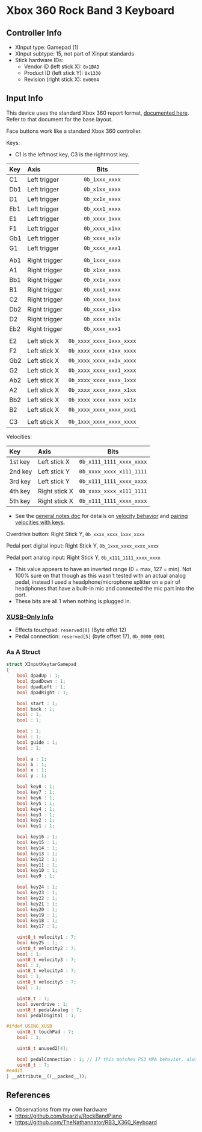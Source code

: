# Xbox 360 Rock Band 3 Keyboard

## Controller Info

- XInput type: Gamepad (1)
- XInput subtype: 15, not part of XInput standards
- Stick hardware IDs:
  - Vendor ID (left stick X): `0x1BAD`
  - Product ID (left stick Y): `0x1330`
  - Revision (right stick X): `0x0004`

## Input Info

This device uses the standard Xbox 360 report format, [documented here](../../Base%20Reports/Xbox%20360.md). Refer to that document for the base layout.

Face buttons work like a standard Xbox 360 controller.

Keys:

- C1 is the leftmost key, C3 is the rightmost key.

| Key | Axis          | Bits                     |
| :-- | :---          | :--:                     |
| C1  | Left trigger  | `0b_1xxx_xxxx`           |
| Db1 | Left trigger  | `0b_x1xx_xxxx`           |
| D1  | Left trigger  | `0b_xx1x_xxxx`           |
| Eb1 | Left trigger  | `0b_xxx1_xxxx`           |
| E1  | Left trigger  | `0b_xxxx_1xxx`           |
| F1  | Left trigger  | `0b_xxxx_x1xx`           |
| Gb1 | Left trigger  | `0b_xxxx_xx1x`           |
| G1  | Left trigger  | `0b_xxxx_xxx1`           |
|     |               |                          |
| Ab1 | Right trigger | `0b_1xxx_xxxx`           |
| A1  | Right trigger | `0b_x1xx_xxxx`           |
| Bb1 | Right trigger | `0b_xx1x_xxxx`           |
| B1  | Right trigger | `0b_xxx1_xxxx`           |
| C2  | Right trigger | `0b_xxxx_1xxx`           |
| Db2 | Right trigger | `0b_xxxx_x1xx`           |
| D2  | Right trigger | `0b_xxxx_xx1x`           |
| Eb2 | Right trigger | `0b_xxxx_xxx1`           |
|     |               |                          |
| E2  | Left stick X  | `0b_xxxx_xxxx_1xxx_xxxx` |
| F2  | Left stick X  | `0b_xxxx_xxxx_x1xx_xxxx` |
| Gb2 | Left stick X  | `0b_xxxx_xxxx_xx1x_xxxx` |
| G2  | Left stick X  | `0b_xxxx_xxxx_xxx1_xxxx` |
| Ab2 | Left stick X  | `0b_xxxx_xxxx_xxxx_1xxx` |
| A2  | Left stick X  | `0b_xxxx_xxxx_xxxx_x1xx` |
| Bb2 | Left stick X  | `0b_xxxx_xxxx_xxxx_xx1x` |
| B2  | Left stick X  | `0b_xxxx_xxxx_xxxx_xxx1` |
|     |               |                          |
| C3  | Left stick X  | `0b_1xxx_xxxx_xxxx_xxxx` |

Velocities:

| Key     | Axis          | Bits                     |
| :--     | :---          | :--:                     |
| 1st key | Left stick X  | `0b_x111_1111_xxxx_xxxx` |
| 2nd key | Left stick Y  | `0b_xxxx_xxxx_x111_1111` |
| 3rd key | Left stick Y  | `0b_x111_1111_xxxx_xxxx` |
| 4th key | Right stick X | `0b_xxxx_xxxx_x111_1111` |
| 5th key | Right stick X | `0b_x111_1111_xxxx_xxxx` |

- See the [general notes doc](General%20Notes.md) for details on [velocity behavior](General%20Notes.md#key-velocities) and [pairing velocities with keys](General%20Notes.md#pairing-keys-and-velocities).

Overdrive button: Right Stick Y, `0b_xxxx_xxxx_1xxx_xxxx`

Pedal port digital input: Right Stick Y, `0b_1xxx_xxxx_xxxx_xxxx`

Pedal port analog input: Right Stick Y, `0b_x111_1111_xxxx_xxxx`

- This value appears to have an inverted range (0 = max, 127 = min). Not 100% sure on that though as this wasn't tested with an actual analog pedal, instead I used a headphone/microphone splitter on a pair of headphones that have a built-in mic and connected the mic part into the port.
- These bits are all 1 when nothing is plugged in.

### [XUSB-Only Info](../../_Templates/Xbox%20360%20Base.md#xusb-only-info)

- Effects touchpad: `reserved[0]` (Byte offet 12)
- Pedal connection: `reserved[5]` (byte offset 17), `0b_0000_0001`

### As A Struct

```cpp
struct XInputKeytarGamepad
{
    bool dpadUp : 1;
    bool dpadDown : 1;
    bool dpadLeft : 1;
    bool dpadRight : 1;

    bool start : 1;
    bool back : 1;
    bool : 1;
    bool : 1;

    bool : 1;
    bool : 1;
    bool guide : 1;
    bool : 1;

    bool a : 1;
    bool b : 1;
    bool x : 1;
    bool y : 1;

    bool key8 : 1;
    bool key7 : 1;
    bool key6 : 1;
    bool key5 : 1;
    bool key4 : 1;
    bool key3 : 1;
    bool key2 : 1;
    bool key1 : 1;

    bool key16 : 1;
    bool key15 : 1;
    bool key14 : 1;
    bool key13 : 1;
    bool key12 : 1;
    bool key11 : 1;
    bool key10 : 1;
    bool key9 : 1;

    bool key24 : 1;
    bool key23 : 1;
    bool key22 : 1;
    bool key21 : 1;
    bool key20 : 1;
    bool key19 : 1;
    bool key18 : 1;
    bool key17 : 1;

    uint8_t velocity1 : 7;
    bool key25 : 1;
    uint8_t velocity2 : 7;
    bool : 1;
    uint8_t velocity3 : 7;
    bool : 1;
    uint8_t velocity4 : 7;
    bool : 1;
    uint8_t velocity5 : 7;
    bool : 1;

    uint8_t : 7;
    bool overdrive : 1;
    uint8_t pedalAnalog : 7;
    bool pedalDigital : 1;

#ifdef USING_XUSB
    uint8_t touchPad : 7;
    bool : 1;

    uint8_t unused2[4];

    bool pedalConnection : 1; // If this matches PS3 MPA behavior, always 0 with the MIDI Pro Adapter
    uint8_t : 7;
#endif
} __attribute__((__packed__));
```

## References

- Observations from my own hardware
- https://github.com/bearzly/RockBandPiano
- https://github.com/TheNathannator/RB3_X360_Keyboard
